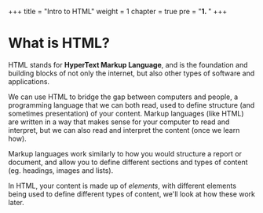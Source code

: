 +++
title = "Intro to HTML"
weight = 1
chapter = true
pre = "<b>1. </b>"
+++

# What is HTML?

HTML stands for **HyperText Markup Language**, and is the foundation and building blocks of not only the internet, but also other types of software and applications.

We can use HTML to bridge the gap between computers and people, a programming language that we can both read, used to define structure (and sometimes presentation) of your content. Markup languages (like HTML) are written in a way that makes sense for your computer to read and interpret, but we can also read and interpret the content (once we learn how).

Markup languages work similarly to how you would structure a report or document, and allow you to define different sections and types of content (eg. headings, images and lists).

In HTML, your content is made up of *elements*, with different elements being used to define different types of content, we'll look at how these work later.
